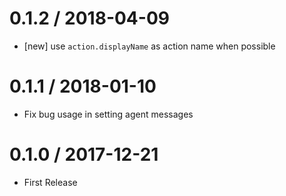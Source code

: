 # 0.1.2 / 2018-04-09

* [new] use `action.displayName` as action name when possible

# 0.1.1 / 2018-01-10

* Fix bug usage in setting agent messages

# 0.1.0 / 2017-12-21

* First Release
